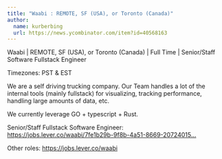 ```yaml
---
title: "Waabi : REMOTE, SF (USA), or Toronto (Canada)"
author:
  name: kurberbing
  url: https://news.ycombinator.com/item?id=40568163
---
```

Waabi | REMOTE, SF (USA), or Toronto (Canada) | Full Time | Senior&#x2F;Staff Software Fullstack Engineer

Timezones: PST &amp; EST

We are a self driving trucking company. Our Team handles a lot of the internal tools (mainly fullstack) for visualizing, tracking performance, handling large amounts of data, etc.

We currently leverage GO + typescript + Rust.

Senior&#x2F;Staff Fullstack Software Engineer: <a href="https:&#x2F;&#x2F;jobs.lever.co&#x2F;waabi&#x2F;7fe1b29b-9f8b-4a51-8669-20724015ecd3" rel="nofollow">https:&#x2F;&#x2F;jobs.lever.co&#x2F;waabi&#x2F;7fe1b29b-9f8b-4a51-8669-20724015...</a>

Other roles: <a href="https:&#x2F;&#x2F;jobs.lever.co&#x2F;waabi" rel="nofollow">https:&#x2F;&#x2F;jobs.lever.co&#x2F;waabi</a>
